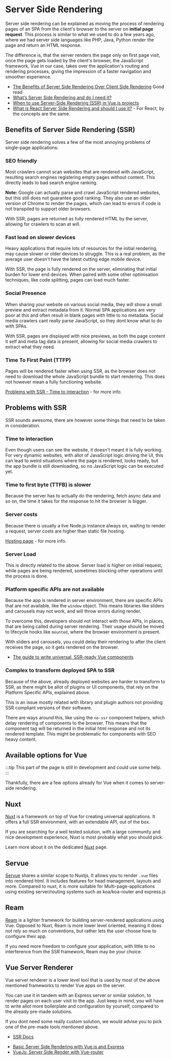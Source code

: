 # Server Side Rendering

Server side rendering can be explained as moving the process of rendering pages of an SPA from the client's browser to the server on **initial page request**. This process is similar to what we used to do a few years ago, where we had server side languages like PHP, Java, Python render the page and return an HTML response.

The difference is, that the server renders the page only on first page visit, once the page gets loaded by the client's browser, the JavaScript framework, Vue in our case, takes over the application's routing and rendering processes, giving the impression of a faster navigation and smoother experience.

<useful-links>
<useful-links-section title="Tutorials">

* [The Benefits of Server Side Rendering Over Client Side Rendering](https://medium.com/walmartlabs/the-benefits-of-server-side-rendering-over-client-side-rendering-5d07ff2cefe8) <badge>Good read</badge>
* [What’s Server Side Rendering and do I need it?](https://medium.com/@baphemot/whats-server-side-rendering-and-do-i-need-it-cb42dc059b38)
* [When to use Server-Side Rendering (SSR) in Vue.js projects](https://codeburst.io/when-to-use-server-side-rendering-ssr-in-vue-js-projects-697bd925d57b)
* [What is React Server Side Rendering and should I use it?](https://dev.to/mladenstojanovic/what-is-react-server-side-rendering-and-should-i-use-it-5b7i) - For React, by the concepts are the same.

</useful-links-section>
</useful-links>

## Benefits of Server Side Rendering (SSR)

Server side rendering solves a few of the most annoying problems of single-page applications:

### SEO friendly 

Most crawlers cannot scan websites that are rendered with JavaScript, resulting search engines registering empty pages without content. This directly leads to bad search engine ranking. 

**Note:** Google can actually parse and crawl JavaScript rendered websites, but this still does not guarantee good ranking. They also use an older version of Chrome to render the pages, which can lead to errors if code is not transpiled to support older browsers. 

With SSR, pages are returned as fully rendered HTML by the server, allowing for crawlers to scan at will.

### Fast load on slower devices

Heavy applications that require lots of resources for the initial rendering, may cause slower or older devices to struggle. This is a real problem, as the average user doesn't have the latest cutting edge mobile device. 

With SSR, the page is fully rendered on the server, eliminating that initial burden for lower end devices. When paired with some other optimisation techniques, like code splitting, pages can load much faster.

### Social Presence

When sharing your website on various social media, they will show a small preview and extract metadata from it. Normal SPA applications are very poor at this and often result in blank pages with little to no metadata. Social media crawlers cant really parse JavaScript, so they dont know what to do with SPAs.

With SSR, pages are displayed with nice previews, as both the page content it self and meta tag data is present, allowing for social media crawlers to extract what they need.

### Time To First Paint (TTFP)

Pages will be rendered faster when using SSR, as the browser does not need to download the whole JavaScript bundle to start rendering. This does not however mean a fully functioning website. 

<useful-links>
<useful-links-section title="Internal Pages">

[Problems with SSR - Time to interaction](#time-to-interaction) - for more info.

</useful-links-section>
</useful-links>

## Problems with SSR

SSR sounds awesome, there are however some things that need to be taken in consideration.

### Time to interaction

Even though users can see the website, it doesn't meant it is fully working. For very dynamic websites, with allot of JavaScript logic driving the UI, this can lead to weird situations where the page is rendered, looks ready, but the app bundle is still downloading, so no JavaScript logic can be executed yet.

### Time to first byte (TTFB) is slower

Because the server has to actually do the rendering, fetch async data and so on, the time it takes for the response to hit the browser is bigger.

### Server costs

Because there is usually a live Node.js instance always on, waiting to render a request, server costs are higher than static file hosting.

<useful-links>
<useful-links-section title="Internal Pages">

[Hosting page](./hosting.md#server-rendered-websites) - for more info.

</useful-links-section>
</useful-links>

### Server Load

This is directly related to the above. Server load is higher on initial request, while pages are being rendered, sometimes blocking other operations until the process is done.

### Platform specific APIs are not available

Because the app is rendered in server environment, there are specific APIs that are not available, like the `window` object. This means libraries like sliders and carousels may not work, and will throw errors during render. 

To overcome this, developers should not interact with those APIs, in places, that are being called during server rendering. Their usage should be moved to lifecycle hooks like `mounted`, where the browser environment is present.
 
 With sliders and carousels, you could delay their rendering to after the client receives the page, so it gets rendered on the browser.
 
<useful-links>
<useful-links-section title="Tutorials">
 
* [The guide to write universal, SSR-ready Vue components](https://blog.lichter.io/posts/the-guide-to-write-universal-ssr-ready-vue-compon/#window%2C-document%2C-and-friends---platform-specific-apis)

</useful-links-section>
</useful-links>

### Complex to transform deployed SPA to SSR

Because of the above, already deployed websites are harder to transform to SSR, as there might be allot of plugins or UI components, that rely on the Platform Specific APIs, explained above.

This is an issue mostly related with library and plugin authors not providing SSR compliant versions of their software.

There are ways around this, like using the `no-ssr` component helpers, which delay rendering of components to the browser. This means that the component tag will be returned in the initial html response and not its rendered template. This might be problematic for components with SEO heavy content.

## Available options for Vue

:::tip
This part of the page is still in development and could use some help.
:::

Thankfully, there are a few options already for Vue when it comes to server-side rendering.

## Nuxt <badge text="popular"/>

[Nuxt](https://nuxtjs.org/) is a framework on top of Vue for creating universal applications. It offers a full SSR environment, with an extendable API, out of the box.

If you are searching for a well tested solution, with a large community and nice development experience, Nuxt is most probably what you should pick.

Learn more about it on the dedicated [Nuxt](./nuxt.md) page.

## Servue
[Servue](https://futureaus.github.io/servue/) shares a similar scope to Nuxtjs, It allows you to render `.vue` files into rendered html. It includes features for head management, layouts and more. Compared to nuxt, it is more suitable for Multi-page-applications using existing server/routing systems such as koa/koa-router and express.js

## Ream

[Ream](https://ream.js.org/) is a lighter framework for building server-rendered applications using Vue. Opposed to Nuxt, Ream is more lower level oriented, meaning it does not rely so much on conventions, but rather lets the user choose how to configure their app.

If you need more freedom to configure your application, with little to no interference from the SSR framework, Ream may be your choice.

## Vue Server Renderer

Vue server renderer is a lower level tool that is used by most of the above mentioned frameworks to render Vue apps on the server.

You can use it in tandem with an Express server or similar solution, to render pages on each user visit to the app. Just keep in mind, you will have to write allot more boilerplate and configuration by yourself, compared to the already pre-made solutions.

If you dont need some really custom solution, we would advise you to pick one of the pre-made tools mentioned above.

<useful-links>
<useful-links-section title="Official">

* [SSR Docs](https://ssr.vuejs.org/)

</useful-links-section>
<useful-links-section title="Tutorials">

* [Basic Server Side Rendering with Vue.js and Express](https://alligator.io/vuejs/basic-ssr/)
* [VueJs: Server Side Render with Vue-router](https://medium.com/frontend-fun/vuejs-server-side-render-with-vue-router-e73d51699873)

</useful-links-section>
</useful-links>

